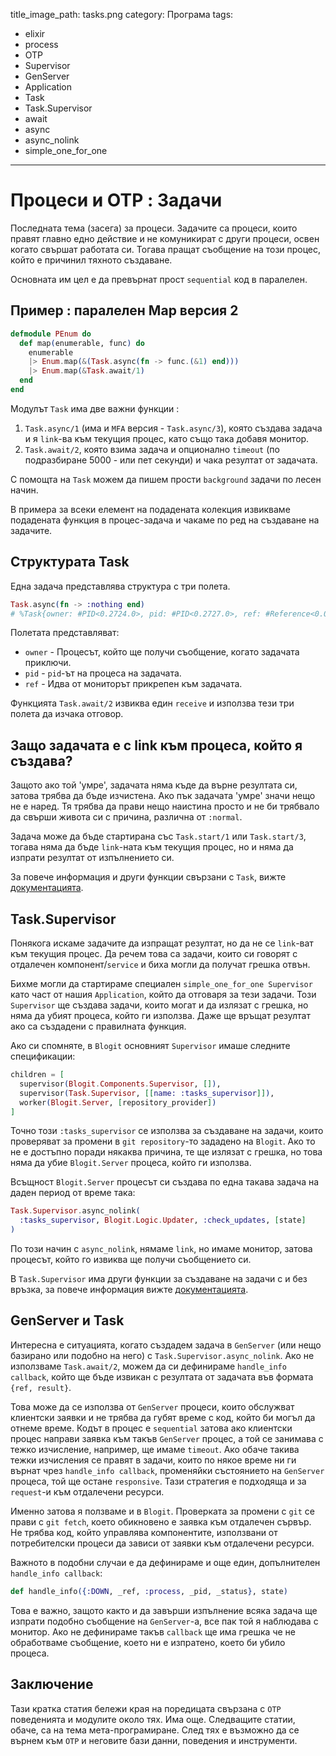 title_image_path: tasks.png
category: Програма
tags:
  - elixir
  - process
  - OTP
  - Supervisor
  - GenServer
  - Application
  - Task
  - Task.Supervisor
  - await
  - async
  - async_nolink
  - simple_one_for_one

--------

# Процеси и OTP : Задачи

Последната тема (засега) за процеси. Задачите са процеси, които правят главно
едно действие и не комуникират с други процеси, освен когато свършат работата си.
Тогава пращат съобщение на този процес, който е причинил тяхното създаване.

Основната им цел е да превърнат прост `sequential` код в паралелен.

## Пример : паралелен Map версия 2

```elixir
defmodule PEnum do
  def map(enumerable, func) do
    enumerable
    |> Enum.map(&(Task.async(fn -> func.(&1) end)))
    |> Enum.map(&Task.await/1)
  end
end
```

Модулът `Task` има две важни функции :
1. `Task.async/1` (има и `MFA` версия - `Task.async/3`), която създава задача и я `link`-ва към текущия процес, като също така добавя монитор.
2. `Task.await/2`, която взима задача и опционално `timeout` (по подразбиране 5000 - или пет секунди) и чака резултат от задачата.

С помощта на `Task` можем да пишем прости `background` задачи по лесен начин.

В примера за всеки елемент на подадената колекция извикваме подадената функция в процес-задача и чакаме по ред на създаване на задачите.

## Структурата Task

Една задача представлява структура с три полета.

```elixir
Task.async(fn -> :nothing end)
# %Task{owner: #PID<0.2724.0>, pid: #PID<0.2727.0>, ref: #Reference<0.0.3.551>}
```

Полетата представляват:
* `owner` - Процесът, който ще получи съобщение, когато задачата приключи.
* `pid` - `pid`-ът на процеса на задачата.
* `ref` - Идва от мониторът прикрепен към задачата.

Функцията `Task.await/2` извиква един `receive` и използва тези три полета да изчака отговор.

## Защо задачата е с link към процеса, който я създава?

Защото ако той 'умре', задачата няма къде да върне резултата си, затова трябва да бъде изчистена.
Ако пък задачата 'умре' значи нещо не е наред. Тя трябва да прави нещо наистина просто и не би трябвало да свърши живота си с причина, различна от `:normal`.

Задача може да бъде стартирана със `Task.start/1` или `Task.start/3`, тогава няма да бъде `link`-ната към текущия процес, но и няма да изпрати резултат от изпълнението си.

За повече информация и други функции свързани с `Task`, вижте [документацията](https://hexdocs.pm/elixir/Task.html#content).

## Task.Supervisor

Понякога искаме задачите да изпращат резултат, но да не се `link`-ват към текущия процес.
Да речем това са задачи, които си говорят с отдалечен компонент/`service` и биха могли да получат грешка отвън.

Бихме могли да стартираме специален `simple_one_for_one Supervisor` като част от нашия `Application`, който да отговаря за тези задачи.
Този `Supervisor` ще създава задачи, които могат и да излязат с грешка, но няма да убият процеса, който ги използва.
Даже ще връщат резултат ако са създадени с правилната функция.

Ако си спомняте, в `Blogit` основният `Supervisor` имаше следните спецификации:

```elixir
children = [
  supervisor(Blogit.Components.Supervisor, []),
  supervisor(Task.Supervisor, [[name: :tasks_supervisor]]),
  worker(Blogit.Server, [repository_provider])
]
```

Точно този `:tasks_supervisor` се използва за създаване на задачи, които проверяват за промени в `git repository`-то зададено на `Blogit`.
Ако то не е достъпно поради някаква причина, те ще излязат с грешка, но това няма да убие `Blogit.Server` процеса, който ги използва.

Всъщност `Blogit.Server` процесът си създава по една такава задача на даден период от време така:

```elixir
Task.Supervisor.async_nolink(
  :tasks_supervisor, Blogit.Logic.Updater, :check_updates, [state]
)
```

По този начин с `async_nolink`, нямаме `link`, но имаме монитор, затова процесът, който го извиква ще получи съобщението си.

В `Task.Supervisor` има други функции за създаване на задачи с и без връзка, за повече информация вижте [документацията](https://hexdocs.pm/elixir/Task.Supervisor.html#content).

## GenServer и Task

Интересна е ситуацията, когато създадем задача в `GenServer` (или нещо базирано или подобно на него) с `Task.Supervisor.async_nolink`.
Ако не използваме `Task.await/2`, можем да си дефинираме `handle_info callback`, който ще бъде извикан с резултата от задачата във формата `{ref, result}`.

Това може да се използва от `GenServer` процеси, които обслужват клиентски заявки и не трябва да губят време с код, който би могъл да отнеме време.
Кодът в процес е `sequential` затова ако клиентски процес направи заявка към такъв `GenServer` процес, а той се занимава с тежко изчисление, например, ще имаме `timeout`.
Ако обаче такива тежки изчисления се правят в задачи, които по някое време ни ги върнат чрез `handle_info callback`, променяйки състоянието на `GenServer` процеса, той ще остане `responsive`.
Тази стратегия е подходяща и за `request`-и към отдалечени ресурси.

Именно затова я ползваме и в `Blogit`. Проверката за промени с `git` се прави с `git fetch`, което обикновено е заявка към отдалечен сървър. Не трябва код, който управлява компонентите, използвани от потребителски процеси
да зависи от заявки към отдалечени ресурси.

Важното в подобни случаи е да дефинираме и още един, допълнителен `handle_info callback`:

```elixir
def handle_info({:DOWN, _ref, :process, _pid, _status}, state)
```

Това е важно, защото както и да завърши изпълнение всяка задача ще изпрати подобно съобщение
на `GenServer`-а, все пак той я наблюдава с монитор.
Ако не дефинираме такъв `callback` ще има грешка че не обработваме съобщение, което ни е изпратено, което би убило процеса.

## Заключение

Тази кратка статия бележи края на поредицата свързана с `OTP` поведенията и модулите около тях.
Има още. Следващите статии, обаче, са на тема мета-програмиране.
След тях е възможно да се върнем към `OTP` и неговите бази данни, поведения и инструменти.
